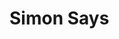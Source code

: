 <!-- Descrizione:
Visualizzare in pagina 5 numeri casuali diversi. Da lì parte un timer di 30 secondi.
 Dopo 30 secondi i numeri scompaiono e l'utente deve inserire, uno alla volta, i numeri che ha visto precedentemente, tramite il prompt().
Dopo che sono stati inseriti i 5 numeri, il software dice quanti e quali dei numeri da indovinare sono stati individuati.
Bonus:
Mostriamo il countdown dei 30 secondi in pagina
Facciamo inserire i numeri all'utente tramite 5 campi di input invece che via prompt :faccia_leggermente_sorridente:
Consigli del giorno:
* Pensate prima in italiano.
* Dividete in piccoli problemi la consegna.
* Individuate gli elementi di cui avete bisogno per realizzare il programma.
 -->

 # Simon Says
 